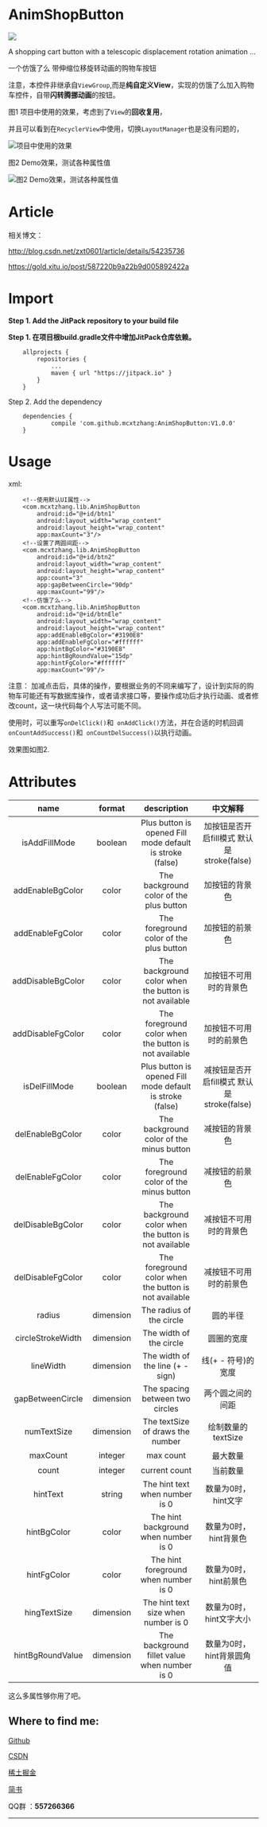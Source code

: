 # AnimShopButton
[![](https://jitpack.io/v/mcxtzhang/AnimShopButton.svg)](https://jitpack.io/#mcxtzhang/AnimShopButton)

A shopping cart button with a telescopic displacement rotation animation ...

一个仿饿了么 带伸缩位移旋转动画的购物车按钮

注意，本控件非继承自`ViewGroup`,而是**纯自定义View**，实现的仿饿了么加入购物车控件，自带**闪转腾挪动画**的按钮。


图1 项目中使用的效果，考虑到了`View`的**回收复用**，

并且可以看到在`RecyclerView`中使用，切换`LayoutManager`也是没有问题的，

![项目中使用的效果](https://github.com/mcxtzhang/AnimShopButton/blob/master/gif/new.gif)

图2 Demo效果，测试各种属性值

![图2 Demo效果，测试各种属性值](https://github.com/mcxtzhang/AnimShopButton/blob/master/gif/testAttr.gif)



# Article
相关博文：

http://blog.csdn.net/zxt0601/article/details/54235736

https://gold.xitu.io/post/587220b9a22b9d005892422a

# Import
**Step 1. Add the JitPack repository to your build file**

**Step 1. 在项目根build.gradle文件中增加JitPack仓库依赖。** 
```
    allprojects {
		repositories {
			...
			maven { url "https://jitpack.io" }
		}
	}
```
Step 2. Add the dependency
```
    dependencies {
	        compile 'com.github.mcxtzhang:AnimShopButton:V1.0.0'
	}
```

# Usage
 xml:


```
	<!--使用默认UI属性-->
    <com.mcxtzhang.lib.AnimShopButton
        android:id="@+id/btn1"
        android:layout_width="wrap_content"
        android:layout_height="wrap_content"
        app:maxCount="3"/>
    <!--设置了两圆间距-->
    <com.mcxtzhang.lib.AnimShopButton
        android:id="@+id/btn2"
        android:layout_width="wrap_content"
        android:layout_height="wrap_content"
        app:count="3"
        app:gapBetweenCircle="90dp"
        app:maxCount="99"/>
    <!--仿饿了么-->
    <com.mcxtzhang.lib.AnimShopButton
        android:id="@+id/btnEle"
        android:layout_width="wrap_content"
        android:layout_height="wrap_content"
        app:addEnableBgColor="#3190E8"
        app:addEnableFgColor="#ffffff"
        app:hintBgColor="#3190E8"
        app:hintBgRoundValue="15dp"
        app:hintFgColor="#ffffff"
        app:maxCount="99"/>
```

注意：
加减点击后，具体的操作，要根据业务的不同来编写了，设计到实际的购物车可能还有写数据库操作，或者请求接口等，要操作成功后才执行动画、或者修改count，这一块代码每个人写法可能不同。

使用时，可以重写`onDelClick()`和` onAddClick()`方法，并在合适的时机回调`onCountAddSuccess()`和` onCountDelSuccess()`以执行动画。

效果图如图2.

# Attributes
|name|format|description|中文解释
|:---:|:---:|:---:|:---:|
| isAddFillMode| boolean| Plus button is opened Fill mode default is stroke (false)|加按钮是否开启fill模式 默认是stroke(false)
| addEnableBgColor| color|The background color of the plus button|加按钮的背景色
| addEnableFgColor| color|The foreground color of the plus button|加按钮的前景色
| addDisableBgColor| color|The background color when the button is not available|加按钮不可用时的背景色
| addDisableFgColor| color |The foreground color when the button is not available|加按钮不可用时的前景色
| isDelFillMode| boolean| Plus button is opened Fill mode default is stroke (false)|减按钮是否开启fill模式 默认是stroke(false)
| delEnableBgColor| color|The background color of the minus button|减按钮的背景色
| delEnableFgColor| color|The foreground color of the minus button|减按钮的前景色
| delDisableBgColor| color|The background color when the button is not available|减按钮不可用时的背景色
| delDisableFgColor| color |The foreground color when the button is not available|减按钮不可用时的前景色
| radius| dimension|The radius of the circle|圆的半径
| circleStrokeWidth| dimension|The width of the circle|圆圈的宽度
| lineWidth| dimension|The width of the line (+ - sign)|线(+ - 符号)的宽度
| gapBetweenCircle| dimension| The spacing between two circles|两个圆之间的间距
| numTextSize| dimension| The textSize of draws the number|绘制数量的textSize
| maxCount| integer| max count|最大数量
| count| integer| current count|当前数量
| hintText| string| The hint text when number is 0|数量为0时，hint文字
| hintBgColor| color| The hint background when number is 0|数量为0时，hint背景色
| hintFgColor| color| The hint foreground when number is 0|数量为0时，hint前景色
| hingTextSize| dimension| The hint text size when number is 0|数量为0时，hint文字大小
| hintBgRoundValue| dimension| The background fillet value when number is 0|数量为0时，hint背景圆角值

这么多属性够你用了吧。


## Where to find me:

[Github](https://github.com/mcxtzhang)

[CSDN](http://blog.csdn.net/zxt0601)

[稀土掘金](http://gold.xitu.io/user/56de210b816dfa0052e66495)

[简书](http://www.jianshu.com/users/8e91ff99b072/timeline)

QQ群 ：**557266366**
***



